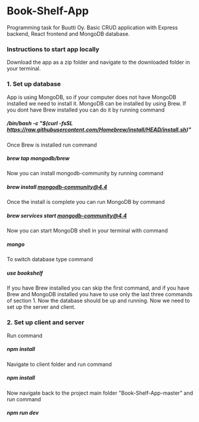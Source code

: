 # Book-Shelf-App
Programming task for Buutti Oy. Basic CRUD application with Express backend, React frontend and MongoDB database. 

### Instructions to start app locally

Download the app as a zip folder and navigate to the downloaded folder in your terminal.

### 1. Set up database
App is using MongoDB, so if your computer does not have MongoDB installed we need to install it. MongoDB can be installed by using Brew. If you dont have Brew installed you can do it by running command
##### /bin/bash -c "$(curl -fsSL https://raw.githubusercontent.com/Homebrew/install/HEAD/install.sh)"

Once Brew is installed run command
##### brew tap mongodb/brew
Now you can install mongodb-community by running command
##### brew install mongodb-community@4.4
Once the install is complete you can run MongoDB by command
##### brew services start mongodb-community@4.4
Now you can start MongoDB shell in your terminal with command
##### mongo
To switch database type command
##### use bookshelf

If you have Brew installed you can skip the first command, and if you have Brew and MongoDB installed you have to use only the last three commands of section 1.
Now the database should be up and running. Now we need to set up the server and client.

### 2. Set up client and server
Run command
##### npm install
Navigate to client folder and run command
##### npm install
Now navigate back to the project main folder "Book-Shelf-App-master" and run command
##### npm run dev




